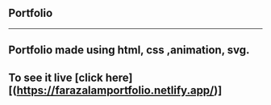 ## Portfolio

---

## Portfolio made using html, css ,animation, svg.
## To see it live [click here][(https://farazalamportfolio.netlify.app/)]
